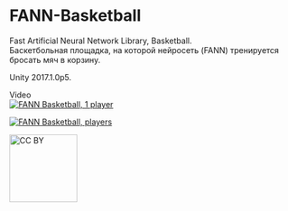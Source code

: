 # FANN-Basketball
Fast Artificial Neural Network Library, Basketball.  
Баскетбольная площадка, на которой нейросеть (FANN) тренируется бросать мяч в корзину.

Unity 2017.1.0p5.

Video  
[![FANN Basketball, 1 player](https://i9.ytimg.com/vi/oNLxawPjzRo/mq2.jpg?sqp=CLimvvkF&rs=AOn4CLA2QgJVZMyhl2UQbMijuPnVa8Wd8Q)](https://youtu.be/oNLxawPjzRo "FANN Basketball, 1 player")

[![FANN Basketball, players](https://i9.ytimg.com/vi/1iYY2b5vgqY/mq2.jpg?sqp=CLytvvkF&rs=AOn4CLD3XAl6qFvNGRTwwRfiT7cpUPKZnQ)](https://youtu.be/1iYY2b5vgqY "FANN Basketball, players")

<img src="https://mirrors.creativecommons.org/presskit/buttons/88x31/png/by.png" alt="CC BY" title="CC BY" width="120">

